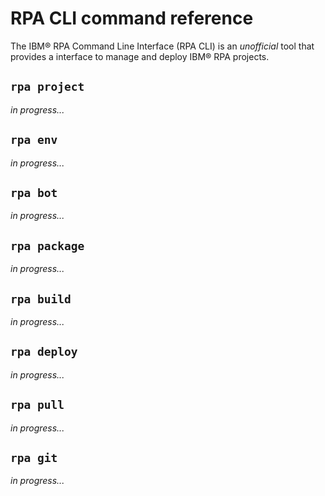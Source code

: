 # RPA CLI command reference
The IBM® RPA Command Line Interface (RPA CLI) is an *unofficial* tool that provides a interface to manage and deploy IBM® RPA projects.

## `rpa project`
*in progress...*

## `rpa env`
*in progress...*

## `rpa bot`
*in progress...*

## `rpa package`
*in progress...*

## `rpa build`
*in progress...*

## `rpa deploy`
*in progress...*

## `rpa pull`
*in progress...*

## `rpa git`
*in progress...*